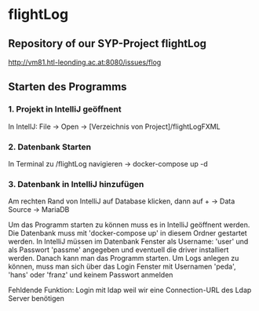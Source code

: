 # flightLog
## Repository of our SYP-Project flightLog

http://vm81.htl-leonding.ac.at:8080/issues/flog

## Starten des Programms

### 1. Projekt in IntelliJ geöffnent  
In IntellJ: File -> Open -> [Verzeichnis von Project]/flightLogFXML

### 2. Datenbank Starten  
In Terminal zu /flightLog navigieren -> docker-compose up -d

### 3. Datenbank in IntelliJ hinzufügen  
Am rechten Rand von IntelliJ auf Database klicken, dann auf + -> Data Source -> MariaDB



Um das Programm starten zu können muss es in IntelliJ geöffnent werden.
Die Datenbank muss mit 'docker-compose up' in diesem Ordner gestartet werden.
In IntelliJ müssen im Datenbank Fenster als Username: 'user' und als Passwort 'passme' angegeben und eventuell die driver installiert werden.
Danach kann man das Programm starten.
Um Logs anlegen zu können, muss man sich über das Login Fenster mit Usernamen 'peda', 'hans' oder 'franz' und keinem Passwort anmelden

Fehldende Funktion:
Login mit ldap weil wir eine Connection-URL des Ldap Server benötigen
